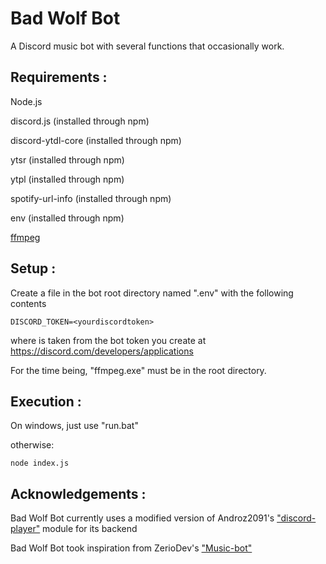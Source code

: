 # Bad Wolf Bot
A Discord music bot with several functions that occasionally work.

## Requirements : 

Node.js

discord.js (installed through npm)

discord-ytdl-core (installed through npm)

ytsr (installed through npm)

ytpl (installed through npm)

spotify-url-info (installed through npm)

env (installed through npm)

[ffmpeg](https://ffmpeg.org/download.html)

## Setup : 

Create a file in the bot root directory named ".env" with the following contents
``` 
DISCORD_TOKEN=<yourdiscordtoken>
```
where <yourdiscordtoken> is taken from the bot token you create at https://discord.com/developers/applications

For the time being, "ffmpeg.exe" must be in the root directory.

## Execution :
On windows, just use "run.bat"

otherwise:
```
node index.js
```

## Acknowledgements : 
Bad Wolf Bot currently uses a modified version of Androz2091's ["discord-player"](https://github.com/Androz2091/discord-player) module for its backend

Bad Wolf Bot took inspiration from ZerioDev's ["Music-bot"](https://github.com/ZerioDev/Music-bot)
